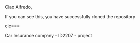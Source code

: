 Ciao Alfredo,

If you can see this, you have successfully cloned the repository


cic===

Car Insurance company - ID2207 - project

